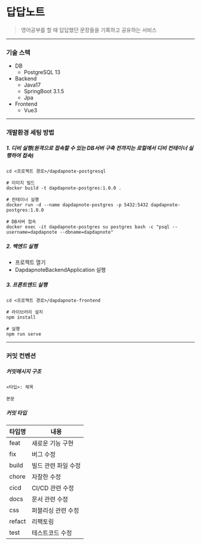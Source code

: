 # 답답노트
> 영어공부를 할 때 답답했던 문장들을 기록하고 공유하는 서비스
---
### 기술 스택
- DB
  - PostgreSQL 13
- Backend
  - Java17
  - SpringBoot 3.1.5
  - Jpa
- Frontend
  - Vue3
---
### 개발환경 세팅 방법
##### 1. 디비 실행(원격으로 접속할 수 있는 DB서버 구축 전까지는 로컬에서 디비 컨테이너 실행하여 접속)
```
cd <프로젝트 경로>/dapdapnote-postgresql

# 이미지 빌드
docker build -t dapdapnote-postgres:1.0.0 .

# 컨테이너 실행
docker run -d --name dapdapnote-postgres -p 5432:5432 dapdapnote-postgres:1.0.0

# DB서버 접속
docker exec -it dapdapnote-postgres su postgres bash -c "psql --username=dapdapnote --dbname=dapdapnote"
```
##### 2. 백엔드 실행
- 프로젝트 열기
- DapdapnoteBackendApplication 실행

##### 3. 프론트엔드 실행
```
cd <프로젝트 경로>/dapdapnote-frontend

# 라이브러리 설치
npm install

# 실행
npm run serve
```
---
### 커밋 컨벤션
##### 커밋메시지 구조
```
<타입>: 제목

본문
```
##### 커밋 타입
| 타입명    | 내용          |
|--------|-------------|
| feat   | 새로운 기능 구현   |
| fix    | 버그 수정       |
| build  | 빌드 관련 파일 수정 |
| chore  | 자잘한 수정      |
| cicd   | CI/CD 관련 수정 |
| docs   | 문서 관련 수정    |
| css    | 퍼블리싱 관련 수정  |
| refact | 리팩토링        |
| test   | 테스트코드 수정    |
